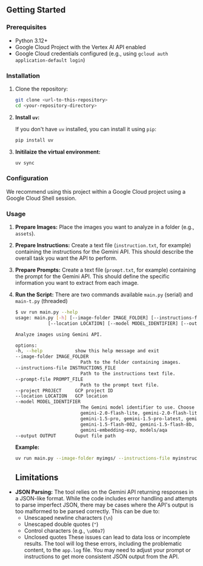 ## Getting Started

### Prerequisites

*   Python 3.12+
*   Google Cloud Project with the Vertex AI API enabled
*   Google Cloud credentials configured (e.g., using `gcloud auth application-default login`)

### Installation

1.  Clone the repository:

    ```bash
    git clone <url-to-this-repository>
    cd <your-repository-directory>
    ```

2.  **Install `uv`:**

    If you don't have `uv` installed, you can install it using `pip`:

    ```bash
    pip install uv
    ```

3.  **Initilaize the virtual environment:**

    ```bash
    uv sync
    ```

### Configuration

We recommend using this project within a Google Cloud project using a Google Cloud Shell session.

### Usage

1.  **Prepare Images:** Place the images you want to analyze in a folder (e.g., `assets`).
2.  **Prepare Instructions:** Create a text file (`instruction.txt`, for example) containing the instructions for the Gemini API. This should describe the overall task you want the API to perform.
3.  **Prepare Prompts:** Create a text file (`prompt.txt`, for example) containing the prompt for the Gemini API. This should define the specific information you want to extract from each image.

2.  **Run the Script:**
There are two commands available `main.py` (serial) and `main-t.py` (threaded)

    ```bash
    $ uv run main.py --help
    usage: main.py [-h] [--image-folder IMAGE_FOLDER] [--instructions-file INSTRUCTIONS_FILE] [--prompt-file PROMPT_FILE] [--project PROJECT]
                [--location LOCATION] [--model MODEL_IDENTIFIER] [--output OUTPUT]

    Analyze images using Gemini API.

    options:
    -h, --help            show this help message and exit
    --image-folder IMAGE_FOLDER
                            Path to the folder containing images.
    --instructions-file INSTRUCTIONS_FILE
                            Path to the instructions text file.
    --prompt-file PROMPT_FILE
                            Path to the prompt text file.
    --project PROJECT     GCP project ID
    --location LOCATION   GCP location
    --model MODEL_IDENTIFIER
                            The Gemini model identifier to use. Choose from: gemini-2.5-pro-preview-03-25, gemini-2.0-flash, gemini-2.0-flash-001,
                            gemini-2.0-flash-lite, gemini-2.0-flash-lite-001, gemini-2.0-pro-exp-02-05, gemini-2.0-flash-thinking-exp-01-21,
                            gemini-1.5-pro, gemini-1.5-pro-latest, gemini-1.5-pro-002, gemini-1.5-flash, gemini-1.5-flash-latest,
                            gemini-1.5-flash-002, gemini-1.5-flash-8b, gemini-1.5-flash-8b-latest, gemini-1.5-flash-8b-001, text-embedding-004,
                            gemini-embedding-exp, models/aqa
    --output OUTPUT       Ouput file path
    ```

    **Example:**

    ```bash
    uv run main.py --image-folder myimgs/ --instructions-file myinstruction.txt --prompt-file myprompt.txt --output myoutput.csv
    ```

    ## Limitations

*   **JSON Parsing:** The tool relies on the Gemini API returning responses in a JSON-like format. While the code includes error handling and attempts to parse imperfect JSON, there may be cases where the API's output is too malformed to be parsed correctly. This can be due to:
    *   Unescaped newline characters (`\n`)
    *   Unescaped double quotes (`"`)
    *   Control characters (e.g., `\u00a7`)
    *   Unclosed quotes
    These issues can lead to data loss or incomplete results. The tool will log these errors, including the problematic content, to the `app.log` file.  You may need to adjust your prompt or instructions to get more consistent JSON output from the API.
